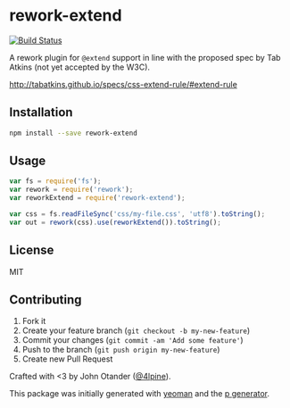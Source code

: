 # rework-extend

[![Build Status](https://secure.travis-ci.org/johnotander/rework-extend.png?branch=master)](https://travis-ci.org/johnotander/rework-extend)

A rework plugin for `@extend` support in line with the proposed spec
by Tab Atkins (not yet accepted by the W3C).

<http://tabatkins.github.io/specs/css-extend-rule/#extend-rule>

## Installation

```bash
npm install --save rework-extend
```

## Usage

```javascript
var fs = require('fs');
var rework = require('rework');
var reworkExtend = require('rework-extend');

var css = fs.readFileSync('css/my-file.css', 'utf8').toString();
var out = rework(css).use(reworkExtend()).toString();
```

## License

MIT

## Contributing

1. Fork it
2. Create your feature branch (`git checkout -b my-new-feature`)
3. Commit your changes (`git commit -am 'Add some feature'`)
4. Push to the branch (`git push origin my-new-feature`)
5. Create new Pull Request

Crafted with <3 by John Otander ([@4lpine](https://twitter.com/4lpine)).

This package was initially generated with [yeoman](http://yeoman.io) and the [p generator](https://github.com/johnotander/generator-p.git).
